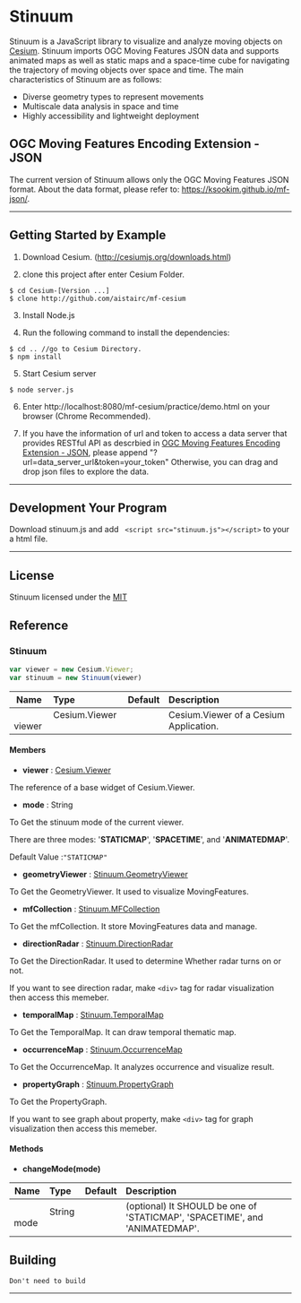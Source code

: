 



# Stinuum

Stinuum is a JavaScript library to visualize and analyze moving objects on [Cesium](https://cesiumjs.org).
Stinuum imports OGC Moving Features JSON data and supports animated maps as well as static maps and a space-time cube for navigating the trajectory of moving objects over space and time. The main characteristics of Stinuum are as follows:
- Diverse geometry types to represent movements
- Multiscale data analysis in space and time
- Highly accessibility and lightweight deployment

## OGC Moving Features Encoding Extension - JSON
The current version of Stinuum allows only the OGC Moving Features JSON format. About the data format, please refer to:
https://ksookim.github.io/mf-json/.

- - -

## Getting Started by Example

1. Download Cesium. (http://cesiumjs.org/downloads.html)

2. clone this project after enter Cesium Folder.

```
$ cd Cesium-[Version ...]
$ clone http://github.com/aistairc/mf-cesium
```

3. Install Node.js

4. Run the following command to install the dependencies:

  ```
  $ cd .. //go to Cesium Directory.
  $ npm install
  ```
5. Start Cesium server

  ```
  $ node server.js
  ```
6. Enter http://localhost:8080/mf-cesium/practice/demo.html on your browser (Chrome Recommended).

7. If you have the information of url and token to access a data server that provides RESTful API as descrbied in [OGC Moving Features Encoding Extension - JSON](https://ksookim.github.io/mf-json/), please append "?url=data_server_url&token=your_token"
Otherwise, you can drag and drop json files to explore the data.


- - -

## Development Your Program

Download stinuum.js and add ``` <script src="stinuum.js"></script>``` to your a html file.

- - -

## License

Stinuum licensed under the [MIT](https://opensource.org/licenses/MIT)

## Reference

### Stinuum

```js
var viewer = new Cesium.Viewer;
var stinuum = new Stinuum(viewer)
```
| Name | Type | Default | Description |
| ---------- | :--------- | :---------- | :---------- |
|   viewer  |  Cesium.Viewer   |        |  Cesium.Viewer of a Cesium Application.     |
#### Members

* __viewer__ : [Cesium.Viewer](https://cesiumjs.org/Cesium/Build/Documentation/Viewer.html)

The reference of a base widget of Cesium.Viewer.


* __mode__ : String

To Get the stinuum mode of the current viewer.

There are three modes: '__STATICMAP__', '__SPACETIME__', and '__ANIMATEDMAP__'.

Default Value :`"STATICMAP"`



* __geometryViewer__ : [Stinuum.GeometryViewer](https://github.com/aistairc/mf-cesium/blob/master/reference/GeometryViewer.md)

To Get the GeometryViewer. It used to visualize MovingFeatures.


* __mfCollection__ : [Stinuum.MFCollection](https://github.com/aistairc/mf-cesium/blob/master/reference/MFCollection.md)

To Get the mfCollection. It store MovingFeatures data and manage.



* __directionRadar__ : [Stinuum.DirectionRadar](https://github.com/aistairc/mf-cesium/blob/master/reference/DirectionRadar.md)

To Get the DirectionRadar. It used to determine Whether radar turns on or not.

If you want to see direction radar, make `<div>` tag for radar visualization then access this memeber.

* __temporalMap__ : [Stinuum.TemporalMap](https://github.com/aistairc/mf-cesium/blob/master/reference/TemporalMap.md)

To Get the TemporalMap. It can draw temporal thematic map.




* __occurrenceMap__ : [Stinuum.OccurrenceMap](https://github.com/aistairc/mf-cesium/blob/master/reference/OccurrenceMap.md)

To Get the OccurrenceMap. It analyzes occurrence and visualize result.



* __propertyGraph__ : [Stinuum.PropertyGraph](https://github.com/aistairc/mf-cesium/blob/master/reference/PropertyGraph.md)

To Get the PropertyGraph.

If you want to see graph about property, make `<div>` tag for graph visualization then access this memeber.


#### Methods

* __changeMode(mode)__

| Name | Type | Default | Description |
| ---------- | :--------- | :---------- | :---------- |
|   mode  |  String   |        |  (optional) It SHOULD be one of 'STATICMAP', 'SPACETIME', and 'ANIMATEDMAP'.  |




## Building

    Don't need to build



- - -
